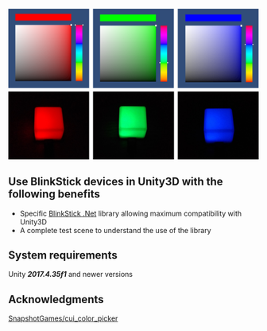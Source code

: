 ![alt text](Doc/BlinkStick_Doc.png)

## Use BlinkStick devices in Unity3D with the following benefits
- Specific [BlinkStick .Net](https://github.com/ebadier/BlinkStickDotNet) library allowing maximum compatibility with Unity3D
- A complete test scene to understand the use of the library

## System requirements
Unity ***2017.4.35f1*** and newer versions

## Acknowledgments
[SnapshotGames/cui_color_picker](https://github.com/SnapshotGames/cui_color_picker)